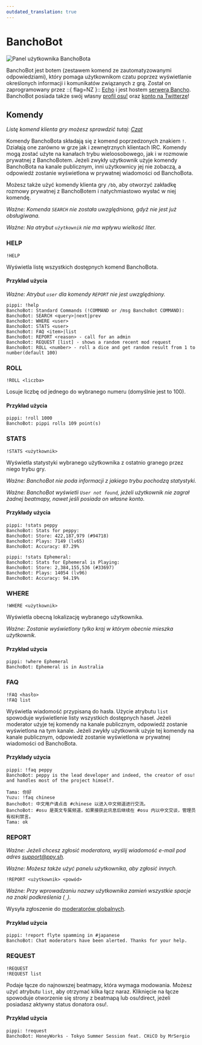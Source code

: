 ```yaml
---
outdated_translation: true
---
```


# BanchoBot

![Panel użytkownika BanchoBota](img/BanchoBot.jpg "Panel użytkownika BanchoBota")

BanchoBot jest botem (zestawem komend ze zautomatyzowanymi odpowiedziami), który pomaga użytkownikom czatu poprzez wyświetlanie określonych informacji i komunikatów związanych z grą. Został on zaprogramowany przez ::{ flag=NZ }:: [Echo](https://osu.ppy.sh/users/431) i jest hostem [serwera Bancho](/wiki/Community/Internet_Relay_Chat). BanchoBot posiada także swój własny [profil osu!](https://osu.ppy.sh/users/3) oraz [konto na Twitterze](https://twitter.com/banchoboat)!

## Komendy

*Listę komend klienta gry możesz sprawdzić tutaj: [Czat](/wiki/Client/Interface/Chat_console)*

Komendy BanchoBota składają się z komend poprzedzonych znakiem `!`. Działają one zarówno w grze jak i zewnętrznych klientach IRC. Komendy mogą zostać użyte na kanałach trybu wieloosobowego, jak i w rozmowie prywatnej z BanchoBotem. Jeżeli zwykły użytkownik użyje komendy BanchoBota na kanale publicznym, inni użytkownicy jej nie zobaczą, a odpowiedź zostanie wyświetlona w prywatnej wiadomości od BanchoBota.

Możesz także użyć komendy klienta gry `/bb`, aby otworzyć zakładkę rozmowy prywatnej z BanchoBotem i natychmiastowo wysłać w niej komendę.

*Ważne: Komenda `SEARCH` nie została uwzględniona, gdyż nie jest już obsługiwana.*

*Ważne: Na atrybut `użytkownik` nie ma wpływu wielkość liter.*

### HELP

```
!HELP
```

Wyświetla listę wszystkich dostępnych komend BanchoBota.

#### Przykład użycia

*Ważne: Atrybut `user` dla komendy `REPORT` nie jest uwzględniony.*

```
pippi: !help
BanchoBot: Standard Commands (!COMMAND or /msg BanchoBot COMMAND):
BanchoBot: SEARCH <query>|next|prev
BanchoBot: WHERE <user>
BanchoBot: STATS <user>
BanchoBot: FAQ <item>|list
BanchoBot: REPORT <reason> - call for an admin
BanchoBot: REQUEST [list] - shows a random recent mod request
BanchoBot: ROLL <number> - roll a dice and get random result from 1 to number(default 100)
```

### ROLL

```
!ROLL <liczba>
```

Losuje liczbę od jednego do wybranego numeru (domyślnie jest to 100).

#### Przykład użycia

```
pippi: !roll 1000
BanchoBot: pippi rolls 109 point(s)
```

### STATS

```
!STATS <użytkownik>
```

Wyświetla statystyki wybranego użytkownika z ostatnio granego przez niego trybu gry.

*Ważne: BanchoBot nie poda informacji z jakiego trybu pochodzą statystyki.*

*Ważne: BanchoBot wyświetli `User not found`, jeżeli użytkownik nie zagrał żadnej beatmapy, nawet jeśli posiada on własne konto.*

#### Przykłady użycia

```
pippi: !stats peppy
BanchoBot: Stats for peppy:
BanchoBot: Store: 422,187,979 (#94718)
BanchoBot: Plays: 7149 (lv65)
BanchoBot: Accuracy: 87.29%
```

```
pippi: !stats Ephemeral:
BanchoBot: Stats for Ephemeral is Playing:
BanchoBot: Store: 2,384,155,536 (#33697)
BanchoBot: Plays: 14054 (lv96)
BanchoBot: Accuracy: 94.19%
```

### WHERE

```
!WHERE <użytkownik>
```

Wyświetla obecną lokalizację wybranego użytkownika.

*Ważne: Zostanie wyświetlony tylko kraj w którym obecnie mieszka użytkownik.*

#### Przykład użycia

```
pippi: !where Ephemeral
BanchoBot: Ephemeral is in Australia
```

### FAQ

```
!FAQ <hasło>
!FAQ list
```

Wyświetla wiadomość przypisaną do hasła. Użycie atrybutu `list` spowoduje wyświetlenie listy wszystkich dostępnych haseł. Jeżeli moderator użyje tej komendy na kanale publicznym, odpowiedź zostanie wyświetlona na tym kanale. Jeżeli zwykły użytkownik użyje tej komendy na kanale publicznym, odpowiedź zostanie wyświetlona w prywatnej wiadomości od BanchoBota.

#### Przykłady użycia

```
pippi: !faq peppy
BanchoBot: peppy is the lead developer and indeed, the creator of osu! and handles most of the project himself.
```

```
Tama: 你好
Yuzu: !faq chinese
BanchoBot: 中文用户请点击 #chinese 以进入中文频道进行交流。
BanchoBot: #osu 是英文专属频道，如果接获此讯息后继续在 #osu 内以中文交谈，管理员有权利禁言。
Tama: ok
```

### REPORT

*Ważne: Jeżeli chcesz zgłosić moderatora, wyślij wiadomość e-mail pod adres [support@ppy.sh](mailto:support@ppy.sh).*

*Ważne: Możesz także użyć panelu użytkownika, aby zgłosić innych.*

```
!REPORT <użytkownik> <powód>
```

*Ważne: Przy wprowadzaniu nazwy użytkownika zamień wszystkie spacje na znaki podkreślenia (`_`).*

Wysyła zgłoszenie do [moderatorów globalnych](/wiki/People/The_Team/Global_Moderation_Team).

#### Przykład użycia

```
pippi: !report flyte spamming in #japanese
BanchoBot: Chat moderators have been alerted. Thanks for your help.
```

### REQUEST

```
!REQUEST
!REQUEST list
```

Podaje łącze do najnowszej beatmapy, która wymaga modowania. Możesz użyć atrybutu `list`, aby otrzymać kilka łącz naraz. Kliknięcie na łącze spowoduje otworzenie się strony z beatmapą lub osu!direct, jeżeli posiadasz aktywny status donatora osu!.

#### Przykład użycia

```
pippi: !request
BanchoBot: HoneyWorks - Tokyo Summer Session feat. CHiCO by MrSergio
```
